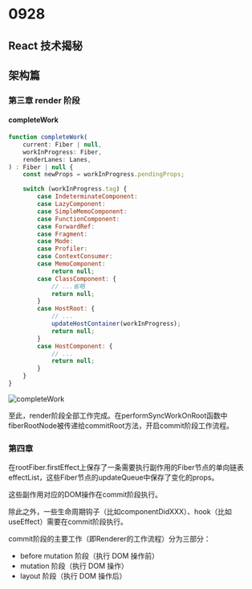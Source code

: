 # 0928    

## React 技术揭秘    

## 架构篇    

### 第三章 render 阶段    

#### completeWork    

```js
function completeWork(
    current: Fiber | null,
    workInProgress: Fiber,
    renderLanes: Lanes,
) : Fiber | null {
    const newProps = workInProgress.pendingProps;

    switch (workInProgress.tag) {
        case IndeterminateComponent:
        case LazyComponent:
        case SimpleMemoComponent:
        case FunctionComponent:
        case ForwardRef:
        case Fragment:
        case Mode:
        case Profiler:
        case ContextConsumer:
        case MemoComponent:
            return null;
        case ClassComponent: {
            // ...省略
            return null;
        }
        case HostRoot: {
            // ...
            updateHostContainer(workInProgress);
            return null;
        }
        case HostComponent: {
            // ...
            return null;
        }
    }
}
```    

![completeWork](https://react.iamkasong.com/img/completeWork.png)    

至此，render阶段全部工作完成。在performSyncWorkOnRoot函数中fiberRootNode被传递给commitRoot方法，开启commit阶段工作流程。    

### 第四章    

在rootFiber.firstEffect上保存了一条需要执行副作用的Fiber节点的单向链表effectList，这些Fiber节点的updateQueue中保存了变化的props。   

这些副作用对应的DOM操作在commit阶段执行。    

除此之外，一些生命周期钩子（比如componentDidXXX）、hook（比如useEffect）需要在commit阶段执行。   

commit阶段的主要工作（即Renderer的工作流程）分为三部分：   

- before mutation 阶段（执行 DOM 操作前）
- mutation 阶段（执行 DOM 操作）
- layout 阶段（执行 DOM 操作后）    

